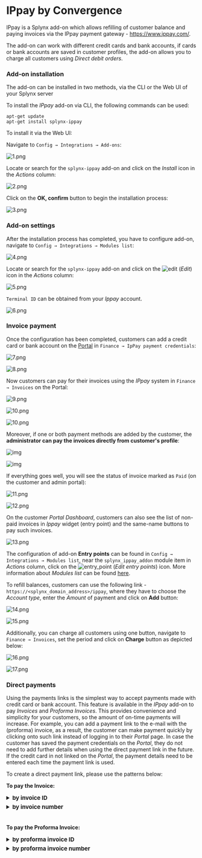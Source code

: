 IPpay by Convergence
==================

IPpay is a Splynx add-on which allows refilling of customer balance and paying invoices via the IPpay payment gateway - https://www.ippay.com/.

The add-on can work with different credit cards and bank accounts, if cards or bank accounts are saved in customer profiles, the add-on allows you to charge all customers using *Direct debit orders*.

### Add-on installation

The add-on can be installed in two methods, via the CLI or the Web UI of your Splynx server

To install the *IPpay* add-on via CLI, the following commands can be used:


```
apt-get update
apt-get install splynx-ippay
```
To install it via the Web UI:

Navigate to `Config → Integrations → Add-ons`:

![1.png](1.png)

Locate or search for the `splynx-ippay` add-on and click on the *Install* icon in the *Actions* column:

![2.png](2.png)

Click on the **OK, confirm** button to begin the installation process:

![3.png](3.png)

### Add-on settings

After the installation process has completed, you have to configure add-on, navigate to `Config → Integrations → Modules list`:

![4.png](4.png)

Locate or search for the `splynx-ippay` add-on and click on the
<icon class="image-icon">![edit](edit.png)</icon> (*Edit*) icon in the *Actions* column:

![5.png](5.png)

`Terminal ID` can be obtained from your *Ippay* account.

![6.png](6.png)

### Invoice payment

Once the configuration has been completed, customers can add a credit card or bank account on the [Portal](customer_portal/customer_portal.md) in `Finance → IpPay payment credentials`:

![7.png](7.png)

![8.png](8.png)

Now customers can pay for their invoices using the *IPpay* system in `Finance → Invoices` on the Portal:

![9.png](9.png)

![10.png](10.png)

![10.png](10.1.png)

Moreover, if one or both payment methods are added by the customer, the **administrator can pay the invoices directly from customer's profile**:

![img](from_admin_side1.png)

![img](from_admin_side2.png)

If everything goes well, you will see the status of invoice marked as `Paid` (on the customer and admin portal):

![11.png](11.png)

![12.png](12.png)

On the customer *Portal Dashboard*, customers can also see the list of non-paid invoices in *Ippay* widget (entry point) and the same-name buttons to pay such invoices.

![13.png](13.png)

The configuration of add-on **Entry points** can be found in `Config → Integrations → Modules list`, near the `splynx_ippay_addon` module item in *Actions* column, click on the <icon class="image-icon">![entry_point](entry_point.png)</icon> (*Edit entry points*) icon. More information about *Modules list* can be found [here](configuration/integrations/modules_list/modules_list.md).

To refill balances, customers can use the following link - ```https://<splynx_domain_address>/ippay```, where they have to choose the *Account type*, enter the *Amount* of payment and click on **Add** button:

![14.png](14.png)

![15.png](15.png)

Additionally, you can charge all customers using one button, navigate to `Finance → Invoices`, set the period and click on **Charge** button as depicted below:

![16.png](16.png)

![17.png](17.png)

### Direct payments

Using the payments links is the simplest way to accept payments made with credit card or bank account. This feature is available in the *IPpay* add-on to pay *Invoices* and *Proforma Invoices*. This provides convenience and simplicity for your customers, so the amount of on-time payments will increase. For example, you can add a payment link to the e-mail with the (proforma) invoice, as a result, the customer can make payment quickly by clicking onto such link instead of logging in to their *Portal* page. In case the customer has saved the payment credentials on the *Portal*, they do not need to add further details when using the direct payment link in the future. If the credit card in not linked on the *Portal*, the payment details need to be entered each time the payment link is used.

To create a direct payment link, please use the patterns below:

**To pay the Invoice:**

<details style="font-size: 15px; margin-bottom: 5px;">
<summary><b>by invoice ID</b></summary>
<div markdown="1">

```
https://<splynx_domain_address>/ippay/direct-pay-invoice-by-id?item_id=<Invoice_id>

```
</div>
</details>

<details style="font-size: 15px; margin-bottom: 5px;">
<summary><b>by invoice number</b></summary>
<div markdown="1">

```
https://<splynx_domain_address>/ippay/direct-pay-invoice?item_id=<Invoice_number>

```
</div>
</details>

<br>

**To pay the Proforma Invoice:**

<details style="font-size: 15px; margin-bottom: 5px;">
<summary><b>by proforma invoice ID</b></summary>
<div markdown="1">

```
https://<splynx_domain_address>/ippay/direct-pay-proforma-by-id?item_id=<proforma_id>

```
</div>
</details>

<details style="font-size: 15px; margin-bottom: 5px;">
<summary><b>by proforma invoice number</b></summary>
<div markdown="1">

```
https://<splynx_domain_address>/ippay/direct-pay-proforma?item_id=<proforma_number>

```
</div>
</details>
